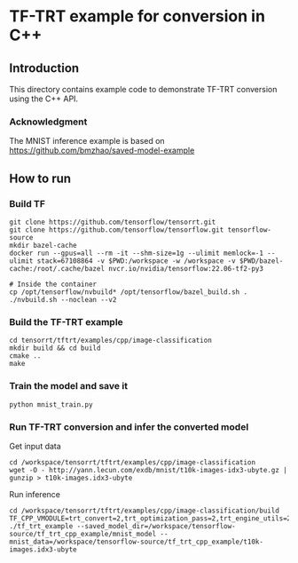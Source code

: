 # TF-TRT example for conversion in C++

## Introduction

This directory contains example code to demonstrate TF-TRT conversion using the C++ API.

### Acknowledgment

The MNIST inference example is based on https://github.com/bmzhao/saved-model-example

## How to run

### Build TF
```
git clone https://github.com/tensorflow/tensorrt.git
git clone https://github.com/tensorflow/tensorflow.git tensorflow-source
mkdir bazel-cache
docker run --gpus=all --rm -it --shm-size=1g --ulimit memlock=-1 --ulimit stack=67108864 -v $PWD:/workspace -w /workspace -v $PWD/bazel-cache:/root/.cache/bazel nvcr.io/nvidia/tensorflow:22.06-tf2-py3

# Inside the container
cp /opt/tensorflow/nvbuild* /opt/tensorflow/bazel_build.sh .
./nvbuild.sh --noclean --v2
```

### Build the TF-TRT example
```
cd tensorrt/tftrt/examples/cpp/image-classification
mkdir build && cd build
cmake ..
make
```

### Train the model and save it
```
python mnist_train.py
```

### Run TF-TRT conversion and infer the converted model
Get input data
```
cd /workspace/tensorrt/tftrt/examples/cpp/image-classification
wget -O - http://yann.lecun.com/exdb/mnist/t10k-images-idx3-ubyte.gz | gunzip > t10k-images.idx3-ubyte

```
Run inference
```
cd /workspace/tensorrt/tftrt/examples/cpp/image-classification/build
TF_CPP_VMODULE=trt_convert=2,trt_optimization_pass=2,trt_engine_utils=2,trt_engine_op=2,segment=2,trt_shape_optimization_profiles=2,trt_lru_cache=2,convert_graph=2,trt_engine_resource_ops=2 ./tf_trt_example --saved_model_dir=/workspace/tensorflow-source/tf_trt_cpp_example/mnist_model --mnist_data=/workspace/tensorflow-source/tf_trt_cpp_example/t10k-images.idx3-ubyte
```
